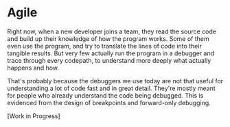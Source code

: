 # Agile

Right now, when a new developer joins a team, they read the source code and build up their knowledge of how the program works. Some of them even use the program, and try to translate the lines of code into their tangible results. But very few actually run the program in a debugger and trace through every codepath, to understand more deeply what actually happens and how.

That's probably because the debuggers we use today are not that useful for understanding a lot of code fast and in great detail. They're mostly meant for people who already understand the code being debugged. This is evidenced from the design of breakpoints and forward-only debugging.

[Work in Progress]